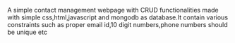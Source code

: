 A simple contact management webpage with CRUD functionalities made with simple css,html,javascript and mongodb as database.It contain various constraints such as proper email id,10 digit numbers,phone numbers should be unique etc
